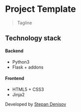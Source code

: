 # Project Template

> Tagline

## Technology stack

#### Backend
- Python3
- Flask + addons

#### Frontend
- HTML5 + CSS3
- Jinja2

Developed by [Stepan Denisov](https://vk.com/sd.denisoff 'VK profile')
